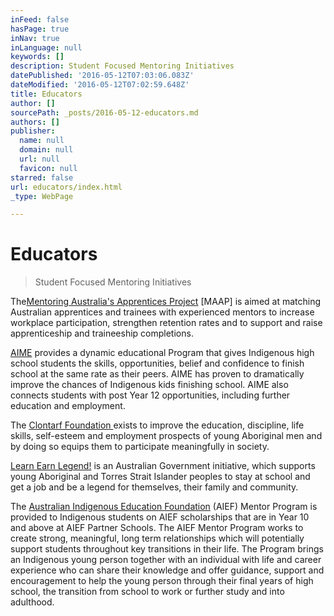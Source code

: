 ```yaml
---
inFeed: false
hasPage: true
inNav: true
inLanguage: null
keywords: []
description: Student Focused Mentoring Initiatives
datePublished: '2016-05-12T07:03:06.083Z'
dateModified: '2016-05-12T07:02:59.648Z'
title: Educators
author: []
sourcePath: _posts/2016-05-12-educators.md
authors: []
publisher:
  name: null
  domain: null
  url: null
  favicon: null
starred: false
url: educators/index.html
_type: WebPage

---
```

# Educators

> Student Focused Mentoring Initiatives

The[Mentoring Australia's Apprentices Project][0] \[MAAP\] is aimed at matching Australian apprentices and trainees with experienced mentors to increase workplace participation, strengthen retention rates and to support and raise apprenticeship and traineeship completions. 

[AIME][1] provides a dynamic educational Program that gives Indigenous high school students the skills, opportunities, belief and confidence to finish school at the same rate as their peers. AIME has proven to dramatically improve the chances of Indigenous kids finishing school. AIME also connects students with post Year 12 opportunities, including further education and employment.

The [Clontarf Foundation ][2]exists to improve the education, discipline, life skills, self-esteem and employment prospects of young Aboriginal men and by doing so equips them to participate meaningfully in society.

[Learn Earn Legend!][3] is an Australian Government initiative, which supports young Aboriginal and Torres Strait Islander peoples to stay at school and get a job and be a legend for themselves, their family and community.

The [Australian Indigenous Education Foundation][4] (AIEF) Mentor Program is provided to Indigenous students on AIEF scholarships that are in Year 10 and above at AIEF Partner Schools. The AIEF Mentor Program works to create strong, meaningful, long term relationships which will potentially support students throughout key transitions in their life. The Program brings an Indigenous young person together with an individual with life and career experience who can share their knowledge and offer guidance, support and encouragement to help the young person through their final years of high school, the transition from school to work or further study and into adulthood.

[0]: https://maap.vetnetwork.org.au/
[1]: https://aimementoring.com/
[2]: http://www.clontarf.org.au/
[3]: https://www.employment.gov.au/learn-earn-legend
[4]: http://www.aief.com.au/